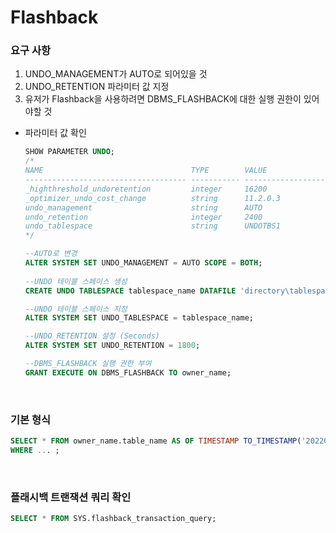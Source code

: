 Flashback
===

### 요구 사항
1. UNDO_MANAGEMENT가 AUTO로 되어있을 것
1. UNDO_RETENTION 파라미터 값 지정
1. 유저가 Flashback을 사용하려면 DBMS_FLASHBACK에 대한 실행 권한이 있어야할 것

* 파라미터 값 확인
  ```sql
  SHOW PARAMETER UNDO;
  /*
  NAME                                 TYPE        VALUE
  ------------------------------------ ----------- ------------------------------
  _highthreshold_undoretention         integer     16200
  _optimizer_undo_cost_change          string      11.2.0.3
  undo_management                      string      AUTO
  undo_retention                       integer     2400
  undo_tablespace                      string      UNDOTBS1
  */

  --AUTO로 변경
  ALTER SYSTEM SET UNDO_MANAGEMENT = AUTO SCOPE = BOTH;
 
  --UNDO 테이블 스페이스 생성
  CREATE UNDO TABLESPACE tablespace_name DATAFILE 'directory\tablespace_name.dbf' SIZE size;

  --UNDO 테이블 스페이스 지정
  ALTER SYSTEM SET UNDO_TABLESPACE = tablespace_name;

  --UNDO_RETENTION 설정 (Seconds)
  ALTER SYSTEM SET UNDO_RETENTION = 1800;

  --DBMS_FLASHBACK 실행 권한 부여
  GRANT EXECUTE ON DBMS_FLASHBACK TO owner_name;
  ```

<br>

### 기본 형식
```sql
SELECT * FROM owner_name.table_name AS OF TIMESTAMP TO_TIMESTAMP('20220427 093824', 'YYYYMMDD HH24MISS')
WHERE ... ;
```

<br>

### 플래시백 트랜잭션 쿼리 확인
```sql
SELECT * FROM SYS.flashback_transaction_query;
```

<br>
